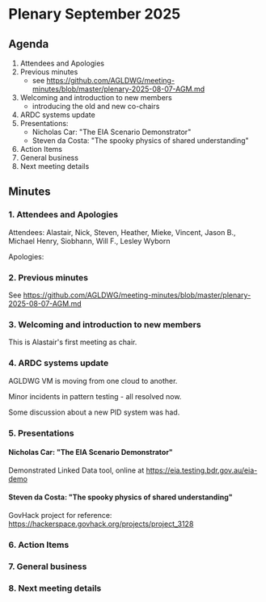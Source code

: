 # Plenary September 2025

## Agenda

1. Attendees and Apologies
2. Previous minutes
   * see https://github.com/AGLDWG/meeting-minutes/blob/master/plenary-2025-08-07-AGM.md
3. Welcoming and introduction to new members
   * introducing the old and new co-chairs
4. ARDC systems update
5. Presentations:
   * Nicholas Car: "The EIA Scenario Demonstrator"
   * Steven da Costa: "The spooky physics of shared understanding"
7. Action Items
8. General business
9. Next meeting details

## Minutes

### 1. Attendees and Apologies

Attendees: Alastair, Nick, Steven, Heather, Mieke, Vincent, Jason B., Michael Henry, Siobhann, Will F., Lesley Wyborn

Apologies: 

### 2. Previous minutes

See https://github.com/AGLDWG/meeting-minutes/blob/master/plenary-2025-08-07-AGM.md

### 3. Welcoming and introduction to new members

This is Alastair's first meeting as chair.

### 4. ARDC systems update

AGLDWG VM is moving from one cloud to another. 

Minor incidents in pattern testing - all resolved now.

Some discussion about a new PID system was had.

### 5. Presentations

#### Nicholas Car: "The EIA Scenario Demonstrator"

Demonstrated Linked Data tool, online at https://eia.testing.bdr.gov.au/eia-demo

#### Steven da Costa: "The spooky physics of shared understanding" 

GovHack project for reference: https://hackerspace.govhack.org/projects/project_3128

### 6. Action Items



### 7. General business


### 8. Next meeting details
